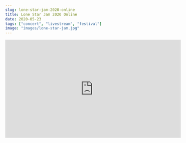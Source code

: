 ```yaml
---
slug: lone-star-jam-2020-online
title: Lone Star Jam 2020 Online
date: 2020-05-23
tags: ["concert", "livestream", "festival"]
image: "images/lone-star-jam.jpg"
---
```


<iframe src="https://www.facebook.com/plugins/video.php?href=https%3A%2F%2Fwww.facebook.com%2Flonestarjamatx%2Fvideos%2F915306062251011%2F&show_text=0&width=560" width="560" height="315" style="border:none;overflow:hidden" scrolling="no" frameborder="0" allowTransparency="true" allowFullScreen="true"></iframe>

[livestream]: https://www.facebook.com/178779408975/videos/915306062251011
